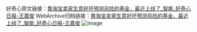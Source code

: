 好奇心原文链接：[靠淘宝卖家生意好坏预测风险的基金，最近上线了_智能_好奇心日报-王嘉俊](https://www.qdaily.com/articles/8816.html)
WebArchive归档链接：[靠淘宝卖家生意好坏预测风险的基金，最近上线了_智能_好奇心日报-王嘉俊](http://web.archive.org/web/20190623153444/https://www.qdaily.com/articles/8816.html)
![image](http://ww3.sinaimg.cn/large/007d5XDply1g3vduyl0e0j30u03rje81)